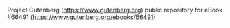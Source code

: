 Project Gutenberg (https://www.gutenberg.org) public repository for
eBook #66491 (https://www.gutenberg.org/ebooks/66491)
